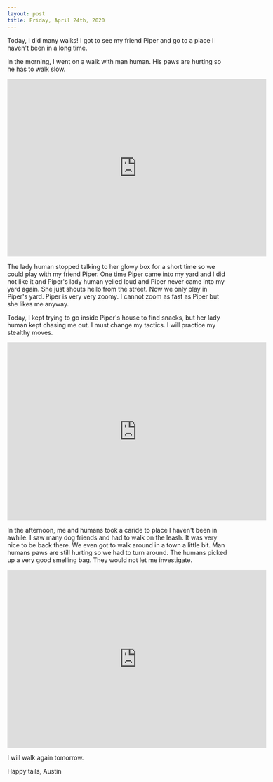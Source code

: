 ```yaml
---
layout: post
title: Friday, April 24th, 2020
---
```


Today, I did many walks! I got to see my friend Piper and go to a place I haven't been in a long time.

In the morning, I went on a walk with man human. His paws are hurting so he has to walk slow. 

<div style="text-align:center">
<iframe height='405' width='590' frameborder='0' allowtransparency='true' scrolling='no' src='https://www.strava.com/activities/3350400886/embed/13aa6a42a2f9e49f5a9f90bbb11a8bf16ceaed9e'></iframe>
</div>

The lady human stopped talking to her glowy box for a short time so we could play with my friend Piper. One time Piper came into my yard and I did not like it and Piper's lady human yelled loud and Piper never came into my yard again. She just shouts hello from the street. Now we only play in Piper's yard. Piper is very very zoomy. I cannot zoom as fast as Piper but she likes me anyway.

Today, I kept trying to go inside Piper's house to find snacks, but her lady human kept chasing me out. I must change my tactics. I will practice my stealthy moves.

<div style="text-align:center">
<iframe height='405' width='590' frameborder='0' allowtransparency='true' scrolling='no' src='https://www.strava.com/activities/3350400921/embed/c5aded054df578fcd45936599cdf4f40ebf167ee'></iframe>
</div>

In the afternoon, me and humans took a caride to place I haven't been in awhile. I saw many dog friends and had to walk on the leash. It was very nice to be back there. We even got to walk around in a town a little bit. Man humans paws are still hurting so we had to turn around. The humans picked up a very good smelling bag. They would not let me investigate. 

<div style="text-align:center">
<iframe height='405' width='590' frameborder='0' allowtransparency='true' scrolling='no' src='https://www.strava.com/activities/3350400956/embed/3b35e2b1a7d7f11da44bcb9cc229e4b6a5c0482f'></iframe>
</div>

I will walk again tomorrow. 

Happy tails,
Austin